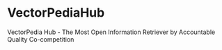 # VectorPediaHub
VectorPedia Hub - The Most Open Information Retriever by Accountable Quality Co-competition
